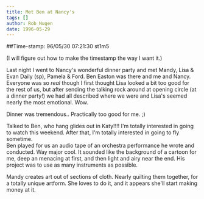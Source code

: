 ```yaml
---
title: Met Ben at Nancy's
tags: []
author: Rob Nugen
date: 1996-05-29
---
```


##Time-stamp: 96/05/30 07:21:30 st1m5

(I will figure out how to make the timestamp the way I want it.)

Last night I went to Nancy's wonderful dinner party and met Mandy, Lisa &
Evan Daily (sp), Pamela & Ford.  Ben Easton was there and me and Nancy.
Everyone was so *real* though I first thought Lisa looked a bit too good
for the rest of us, but after sending the talking rock around at opening
circle (at a dinner party!) we had all described where we were and Lisa's
seemed nearly the most emotional.  Wow.

Dinner was tremendous.. Practically too good for me. ;)

Talked to Ben, who hang glides out in Katy!!!!  I'm totally interested in
going to watch this weekend.  After that, I'm totally interested in going to
fly sometime.    
Ben played for us an audio tape of an orchestra performance he wrote and
conducted.  Way major cool.  It sounded like the background of a cartoon for
me, deep an menacing at first, and then light and airy near the end.  His
project was to use as many instruments as possible.

Mandy creates art out of sections of cloth.  Nearly quilting them together,
for a totally unique artform.  She loves to do it, and it appears she'll
start making money at it.


